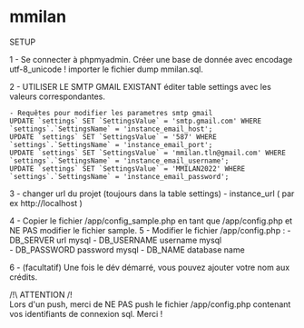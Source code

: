 # mmilan


SETUP 

1 - Se connecter à phpmyadmin. 
	Créer une base de donnée avec encodage utf-8_unicode !
	importer le fichier dump mmilan.sql.

2 - UTILISER LE SMTP GMAIL EXISTANT
	éditer table settings avec les valeurs correspondantes.
	
	- Requêtes pour modifier les parametres smtp gmail
	UPDATE `settings` SET `SettingsValue` = 'smtp.gmail.com' WHERE `settings`.`SettingsName` = 'instance_email_host';
	UPDATE `settings` SET `SettingsValue` = '587' WHERE `settings`.`SettingsName` = 'instance_email_port';
	UPDATE `settings` SET `SettingsValue` = 'mmilan.tln@gmail.com' WHERE `settings`.`SettingsName` = 'instance_email_username';
	UPDATE `settings` SET `SettingsValue` = 'MMILAN2022' WHERE `settings`.`SettingsName` = 'instance_email_password';

	
3 - changer url du projet (toujours dans la table settings)
	- instance_url ( par ex http://localhost )
	
	
	
4 - Copier le fichier /app/config_sample.php en tant que /app/config.php et NE PAS modifier le fichier sample.
5 - Modifier le fichier /app/config.php  : 
	- DB_SERVER	url mysql
	- DB_USERNAME	username mysql		
	- DB_PASSWORD	password mysql
	- DB_NAME		database name
	


6 - (facultatif) Une fois le dév démarré, vous pouvez ajouter votre nom aux crédits.
	
  
  
/!\  ATTENTION  /!\
Lors d'un push, merci de NE PAS push le fichier /app/config.php contenant vos identifiants de connexion sql. Merci !

